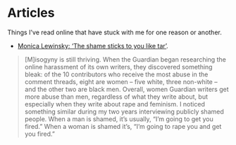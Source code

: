 # Articles  
Things I've read online that have stuck with me for one reason or another. 

- [Monica Lewinsky: ‘The shame sticks to you like tar’](https://www.theguardian.com/technology/2016/apr/16/monica-lewinsky-shame-sticks-like-tar-jon-ronson). 

> [M]isogyny is still thriving. When the Guardian began researching the online harassment of its own writers, they discovered something bleak: of the 10 contributors who receive the most abuse in the comment threads, eight are women – five white, three non-white – and the other two are black men. Overall, women Guardian writers get more abuse than men, regardless of what they write about, but especially when they write about rape and feminism. I noticed something similar during my two years interviewing publicly shamed people. When a man is shamed, it’s usually, “I’m going to get you fired.” When a woman is shamed it’s, “I’m going to rape you and get you fired.”